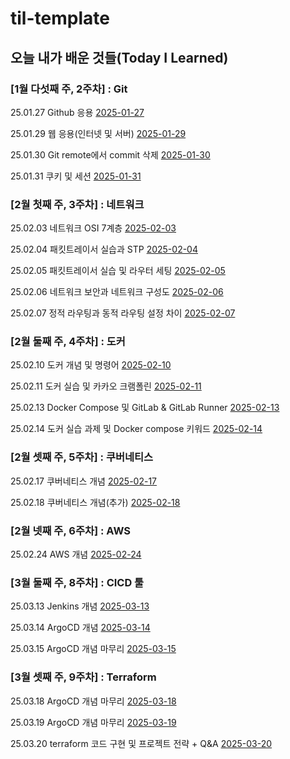 # til-template

## 오늘 내가 배운 것들(Today I Learned)

### [1월 다섯째 주, 2주차] : Git

25.01.27 Github 응용 [2025-01-27](https://github.com/100-hours-a-week/toby-til/blob/main/Jan/2025-01-27.md)

25.01.29 웹 응용(인터넷 및 서버) [2025-01-29](https://github.com/100-hours-a-week/toby-til/blob/main/Jan/2025-01-29.md)

25.01.30 Git remote에서 commit 삭제 [2025-01-30](https://github.com/100-hours-a-week/toby-til/blob/main/Jan/2025-01-30.md)

25.01.31 쿠키 및 세션 [2025-01-31](https://github.com/100-hours-a-week/toby-til/blob/main/Jan/2025-01-31.md)

### [2월 첫째 주, 3주차] : 네트워크

25.02.03 네트워크 OSI 7계층 [2025-02-03](https://github.com/100-hours-a-week/toby-til/blob/main/Feb/2025-02-03.md)

25.02.04 패킷트레이서 실습과 STP [2025-02-04](https://github.com/100-hours-a-week/toby-til/blob/main/Feb/2025-02-04.md)

25.02.05 패킷트레이서 실습 및 라우터 세팅 [2025-02-05](https://github.com/100-hours-a-week/toby-til/blob/main/Feb/2025-02-05.md)

25.02.06 네트워크 보안과 네트워크 구성도 [2025-02-06](https://github.com/100-hours-a-week/toby-til/blob/main/Feb/2025-02-06.md)

25.02.07 정적 라우팅과 동적 라우팅 설정 차이 [2025-02-07](https://github.com/100-hours-a-week/toby-til/blob/main/Feb/2025-02-07.md)

### [2월 둘째 주, 4주차] : 도커

25.02.10 도커 개념 및 명령어 [2025-02-10](https://github.com/100-hours-a-week/toby-til/blob/main/Feb/2025-02-10.md)

25.02.11 도커 실습 및 카카오 크램폴린 [2025-02-11](https://github.com/100-hours-a-week/toby-til/blob/main/Feb/2025-02-11.md)

25.02.13 Docker Compose 및 GitLab & GitLab Runner [2025-02-13](https://github.com/100-hours-a-week/toby-til/blob/main/Feb/2025-02-13.md)

25.02.14 도커 실습 과제 및 Docker compose 키워드 [2025-02-14](https://github.com/100-hours-a-week/toby-til/blob/main/Feb/2025-02-14.md)

### [2월 셋째 주, 5주차] : 쿠버네티스

25.02.17 쿠버네티스 개념 [2025-02-17](https://github.com/100-hours-a-week/toby-til/blob/main/Feb/2025-02-17.md)

25.02.18 쿠버네티스 개념(추가) [2025-02-18](https://github.com/100-hours-a-week/toby-til/blob/main/Feb/2025-02-18.md)

### [2월 넷째 주, 6주차] : AWS

25.02.24 AWS 개념 [2025-02-24](https://github.com/100-hours-a-week/toby-til/blob/main/Feb/2025-02-24.md)

### [3월 둘째 주, 8주차] : CICD 툴

25.03.13 Jenkins 개념 [2025-03-13](https://github.com/100-hours-a-week/toby-til/blob/main/Mar/2025-03-13.md)

25.03.14 ArgoCD 개념 [2025-03-14](https://github.com/100-hours-a-week/toby-til/blob/main/Mar/2025-03-14.md)

25.03.15 ArgoCD 개념 마무리 [2025-03-15](https://github.com/100-hours-a-week/toby-til/blob/main/Mar/2025-03-15.md)

### [3월 셋째 주, 9주차] : Terraform

25.03.18 ArgoCD 개념 마무리 [2025-03-18](https://github.com/100-hours-a-week/toby-til/blob/main/Mar/2025-03-18.md)

25.03.19 ArgoCD 개념 마무리 [2025-03-19](https://github.com/100-hours-a-week/toby-til/blob/main/Mar/2025-03-19.md)

25.03.20 terraform 코드 구현 및 프로젝트 전략 + Q&A [2025-03-20](https://github.com/100-hours-a-week/toby-til/blob/main/Mar/2025-03-20.md)
